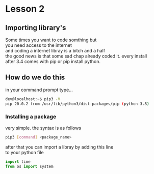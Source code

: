 # Lesson 2

## Importing library's
Some times you want to code somthing but \
you need access to the internet \
and coding a internet libray is a bitch and a half \
the good news is that some sad chap already coded it. every install \
after 3.4 comes with pip or pip install python. 
## How do we do this

in your command prompt type...
```bash
dev@localhost:~$ pip3 -V
pip 20.0.2 from /usr/lib/python3/dist-packages/pip (python 3.8)
```
### Installing a package
very simple. the syntax is as follows
```bash
pip3 [command] <package_name>
```

after that you can import a libray by adding this line \
to your python file
```python
import time
from os import system
```
